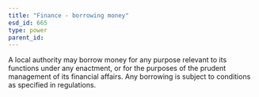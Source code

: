 ```yaml
---
title: "Finance - borrowing money"
esd_id: 665
type: power
parent_id:  
---
```


A local authority may borrow money for any purpose relevant to its functions under any enactment, or for the purposes of the prudent management of its financial affairs.  Any borrowing is subject to conditions as specified in regulations.

